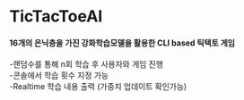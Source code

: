 # TicTacToeAI



#### 16개의 은닉층을 가진 강화학습모델을 활용한 CLI based 틱택토 게임


-랜덤수를 통해 n회 학습 후 사용자와 게임 진행 \
-콘솔에서 학습 횟수 지정 가능 \
-Realtime 학습 내용 출력 (가중치 업데이트 확인가능)
